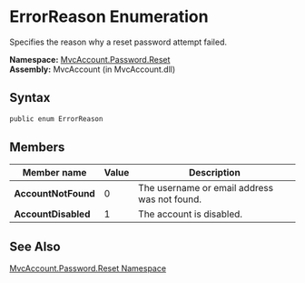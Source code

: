 ErrorReason Enumeration
=======================
Specifies the reason why a reset password attempt failed.

**Namespace:** [MvcAccount.Password.Reset][1]  
**Assembly:** MvcAccount (in MvcAccount.dll)

Syntax
------

```csharp
public enum ErrorReason
```


Members
-------

Member name         | Value | Description                                  
------------------- | ----- | -------------------------------------------- 
**AccountNotFound** | 0     | The username or email address was not found. 
**AccountDisabled** | 1     | The account is disabled.                     


See Also
--------
[MvcAccount.Password.Reset Namespace][1]  

[1]: ../README.md